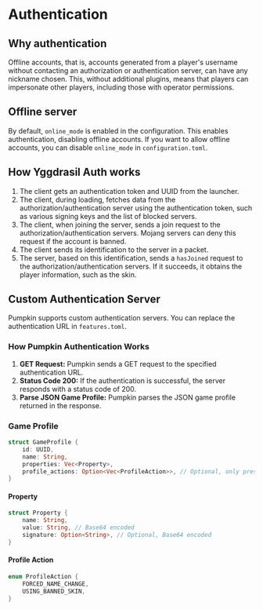 # Authentication

## Why authentication

Offline accounts, that is, accounts generated from a player's username without contacting an authorization or authentication server, can have any nickname chosen. This, without additional plugins, means that players can impersonate other players, including those with operator permissions.

## Offline server

By default, `online_mode` is enabled in the configuration. This enables authentication, disabling offline accounts. If you want to allow offline accounts, you can disable `online_mode` in `configuration.toml`.

## How Yggdrasil Auth works

1. The client gets an authentication token and UUID from the launcher.
2. The client, during loading, fetches data from the authorization/authentication server using the authentication token, such as various signing keys and the list of blocked servers.
3. The client, when joining the server, sends a join request to the authorization/authentication servers. Mojang servers can deny this request if the account is banned.
4. The client sends its identification to the server in a packet.
5. The server, based on this identification, sends a `hasJoined` request to the authorization/authentication servers. If it succeeds, it obtains the player information, such as the skin.

## Custom Authentication Server

Pumpkin supports custom authentication servers. You can replace the authentication URL in `features.toml`.

### How Pumpkin Authentication Works

1. **GET Request:** Pumpkin sends a GET request to the specified authentication URL.
2. **Status Code 200:** If the authentication is successful, the server responds with a status code of 200.
3. **Parse JSON Game Profile:** Pumpkin parses the JSON game profile returned in the response.

### Game Profile

```rust
struct GameProfile {
    id: UUID,
    name: String,
    properties: Vec<Property>,
    profile_actions: Option<Vec<ProfileAction>>, // Optional, only present when actions are applied
}
```

#### Property

```rust
struct Property {
    name: String,
    value: String, // Base64 encoded
    signature: Option<String>, // Optional, Base64 encoded
}
```

#### Profile Action

```rust
enum ProfileAction {
    FORCED_NAME_CHANGE,
    USING_BANNED_SKIN,
}
```
